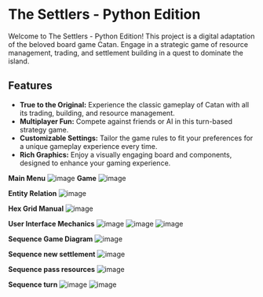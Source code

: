 # The Settlers - Python Edition

Welcome to The Settlers - Python Edition! This project is a digital adaptation of the beloved board game Catan. Engage in a strategic game of resource management, trading, and settlement building in a quest to dominate the island.

## Features

- **True to the Original:** Experience the classic gameplay of Catan with all its trading, building, and resource management.
- **Multiplayer Fun:** Compete against friends or AI in this turn-based strategy game.
- **Customizable Settings:** Tailor the game rules to fit your preferences for a unique gameplay experience every time.
- **Rich Graphics:** Enjoy a visually engaging board and components, designed to enhance your gaming experience.

**Main Menu**
![image](https://github.com/ConnieLo/The_Settlers_Python/assets/106534376/dafbf506-055c-404f-823f-38c291fe1614)
**Game**
![image](https://github.com/ConnieLo/The_Settlers_Python/assets/106534376/320e7ae2-8167-4937-aa42-5293d4e8d2b1)

**Entity Relation**
![image](https://github.com/ConnieLo/The_Settlers_Python/assets/106534376/18bb5d33-3b3a-4493-baf4-e0d986757239)

**Hex Grid Manual**
![image](https://github.com/ConnieLo/The_Settlers_Python/assets/106534376/efabc0f1-98d8-4744-88e7-1dc5c440f5f2)

**User Interface Mechanics**
![image](https://github.com/ConnieLo/The_Settlers_Python/assets/106534376/81168bb8-ca07-423b-ae84-7b440f093940)
![image](https://github.com/ConnieLo/The_Settlers_Python/assets/106534376/f9059153-327e-4c7c-a47b-3861323189df)
![image](https://github.com/ConnieLo/The_Settlers_Python/assets/106534376/8e5bfa2a-7712-4336-af05-79631cb8eb34)

**Sequence Game Diagram**
![image](https://github.com/ConnieLo/The_Settlers_Python/assets/106534376/e2637c60-0b53-49d9-a276-c0f6b702b2e0)

**Sequence new settlement**
![image](https://github.com/ConnieLo/The_Settlers_Python/assets/106534376/233549b5-8bff-4df8-9dbc-3d358cecb0f0)

**Sequence pass resources**
![image](https://github.com/ConnieLo/The_Settlers_Python/assets/106534376/ee9af586-9816-4a61-8c89-c28df60ff3d3)

**Sequence turn**
![image](https://github.com/ConnieLo/The_Settlers_Python/assets/106534376/835eba8a-7ca4-422d-8753-b0825addc425)
![image](https://github.com/ConnieLo/The_Settlers_Python/assets/106534376/2e05735a-2412-4c86-9f61-73bc5cecea4a)


